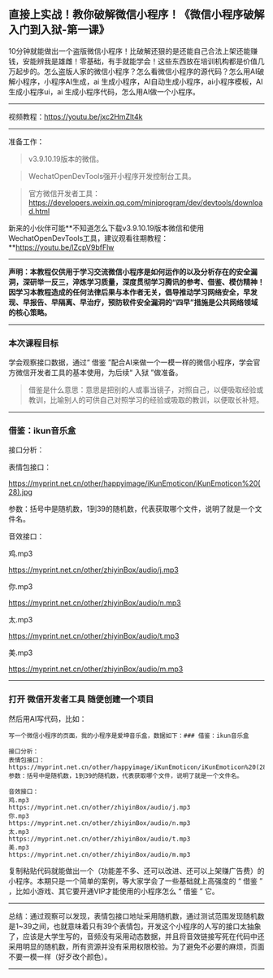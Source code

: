 ## 直接上实战！教你破解微信小程序！《微信小程序破解入门到入狱-第一课》

10分钟就能做出一个盗版微信小程序！比破解还狠的是还能自己合法上架还能赚钱，安能辨我是雄雌！零基础，有手就能学会！这些东西放在培训机构都是价值几万起步的。怎么盗版人家的微信小程序？怎么看微信小程序的源代码？怎么用AI破解小程序，小程序AI生成，ai 生成小程序，AI自动生成小程序，ai小程序模板，AI生成小程序ui，ai 生成小程序代码，怎么用AI做一个小程序。

****

视频教程：https://youtu.be/jxc2HmZlt4k

****

准备工作：

> v3.9.10.19版本的微信。

> WechatOpenDevTools强开小程序开发控制台工具。

> 官方微信开发者工具：https://developers.weixin.qq.com/miniprogram/dev/devtools/download.html

新来的小伙伴可能**不知道怎么下载v3.9.10.19版本微信和使用WechatOpenDevTools工具，建议观看往期教程：**https://youtu.be/lZcpV9bfFlw

****

**声明：本教程仅供用于学习交流微信小程序是如何运作的以及分析存在的安全漏洞，深研举一反三，淬炼学习质量，深度贯彻学习腾讯的参考、借鉴、模仿精神！因学习本教程造成的任何法律后果与本作者无关，倡导推动学习网络安全，早发现、早报告、早隔离、早治疗，预防软件安全漏洞的“四早”措施是公共网络领域的核心策略。**

****

### 本次课程目标

学会观察接口数据，通过“ 借鉴 ”配合AI来做一个一模一样的微信小程序，学会官方微信开发者工具的基本使用，为后续“ 入狱  ”做准备。

> 借鉴是什么意思：意思是把别的⼈或事当镜⼦，对照⾃⼰，以便吸取经验或教训，⽐喻别⼈的可供⾃⼰对照学习的经验或吸取的教训，以便取长补短。

****

### 借鉴：ikun音乐盒

接口分析：

表情包接口：

https://myprint.net.cn/other/happyimage/iKunEmoticon/iKunEmoticon%20(28).jpg

参数：括号中是随机数，1到39的随机数，代表获取哪个文件，说明了就是一个文件名。



音效接口：

鸡.mp3

https://myprint.net.cn/other/zhiyinBox/audio/j.mp3

你.mp3

https://myprint.net.cn/other/zhiyinBox/audio/n.mp3

太.mp3

https://myprint.net.cn/other/zhiyinBox/audio/t.mp3

美.mp3

https://myprint.net.cn/other/zhiyinBox/audio/m.mp3

****

### 打开 微信开发者工具 随便创建一个项目

然后用AI写代码，比如：

```
写一个微信小程序的页面，我的小程序是爱坤音乐盒，数据如下：### 借鉴：ikun音乐盒

接口分析：
表情包接口：
https://myprint.net.cn/other/happyimage/iKunEmoticon/iKunEmoticon%20(28).jpg
参数：括号中是随机数，1到39的随机数，代表获取哪个文件，说明了就是一个文件名。

音效接口：
鸡.mp3
https://myprint.net.cn/other/zhiyinBox/audio/j.mp3
你.mp3
https://myprint.net.cn/other/zhiyinBox/audio/n.mp3
太.mp3
https://myprint.net.cn/other/zhiyinBox/audio/t.mp3
美.mp3
https://myprint.net.cn/other/zhiyinBox/audio/m.mp3
```

复制粘贴代码就能做出一个（功能差不多、还可以改进、还可以上架赚广告费）的小程序。本期只是一个简单的案例，等大家学会了一些基础就上高强度的 “ 借鉴 ” ，比如小游戏、其它要开通VIP才能使用的小程序怎么 “ 借鉴 ” 它。

****

总结：通过观察可以发现，表情包接口地址采用随机数，通过测试范围发现随机数是1~39之间，也就意味着只有39个表情包，开发这个小程序的人写的接口太抽象了，应该是大学生写的，音频没有采用动态数据，并且将音效链接写死在代码中还采用明显的随机数，所有资源并没有采用权限校验。为了避免不必要的麻烦，页面不要一模一样（好歹改个颜色）。

****